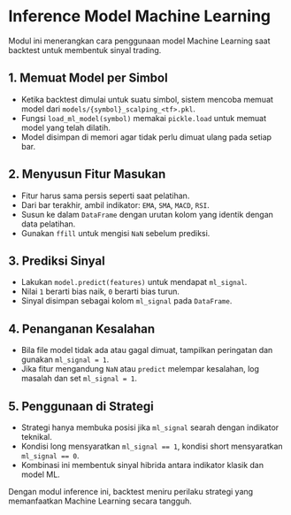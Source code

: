 # Inference Model Machine Learning

Modul ini menerangkan cara penggunaan model Machine Learning saat backtest untuk membentuk sinyal trading.

## 1. Memuat Model per Simbol
- Ketika backtest dimulai untuk suatu simbol, sistem mencoba memuat model dari `models/{symbol}_scalping_<tf>.pkl`.
- Fungsi `load_ml_model(symbol)` memakai `pickle.load` untuk memuat model yang telah dilatih.
- Model disimpan di memori agar tidak perlu dimuat ulang pada setiap bar.

## 2. Menyusun Fitur Masukan
- Fitur harus sama persis seperti saat pelatihan.
- Dari bar terakhir, ambil indikator: `EMA`, `SMA`, `MACD`, `RSI`.
- Susun ke dalam `DataFrame` dengan urutan kolom yang identik dengan data pelatihan.
- Gunakan `ffill` untuk mengisi `NaN` sebelum prediksi.

## 3. Prediksi Sinyal
- Lakukan `model.predict(features)` untuk mendapat `ml_signal`.
- Nilai `1` berarti bias naik, `0` berarti bias turun.
- Sinyal disimpan sebagai kolom `ml_signal` pada `DataFrame`.

## 4. Penanganan Kesalahan
- Bila file model tidak ada atau gagal dimuat, tampilkan peringatan dan gunakan `ml_signal = 1`.
- Jika fitur mengandung `NaN` atau `predict` melempar kesalahan, log masalah dan set `ml_signal = 1`.

## 5. Penggunaan di Strategi
- Strategi hanya membuka posisi jika `ml_signal` searah dengan indikator teknikal.
- Kondisi long mensyaratkan `ml_signal == 1`, kondisi short mensyaratkan `ml_signal == 0`.
- Kombinasi ini membentuk sinyal hibrida antara indikator klasik dan model ML.

Dengan modul inference ini, backtest meniru perilaku strategi yang memanfaatkan Machine Learning secara tangguh.
